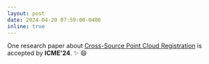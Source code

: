```yaml
---
layout: post
date: 2024-04-20 07:59:00-0400
inline: true
---
```


One research paper about [Cross-Source Point Cloud Registration]() is accepted by **ICME'24**. :sparkles: :smile:
